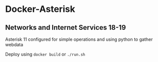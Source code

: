 # Docker-Asterisk

## Networks and Internet Services 18-19

Asterisk 11 configured for simple operations and using python to gather webdata

Deploy using `docker build` or `./run.sh`
